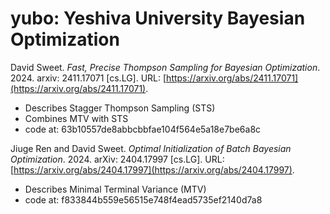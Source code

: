 # yubo: Yeshiva University Bayesian Optimization



David Sweet. *Fast, Precise Thompson Sampling for Bayesian Optimization*. 2024.
arxiv: 2411.17071 [cs.LG]. URL: [https://arxiv.org/abs/2411.17071](https://arxiv.org/abs/2411.17071).
- Describes Stagger Thompson Sampling (STS)
- Combines MTV with STS
- code at: 63b10557de8abbcbbfae104f564e5a18e7be6a8c

Jiuge Ren and David Sweet. *Optimal Initialization of Batch Bayesian Optimization*. 2024.
arXiv: 2404.17997 [cs.LG]. URL: [https://arxiv.org/abs/2404.17997](https://arxiv.org/abs/2404.17997).
- Describes Minimal Terminal Variance (MTV)
- code at: f833844b559e56515e748f4ead5735ef2140d7a8

